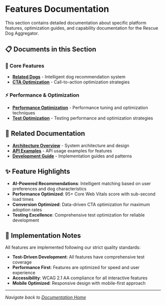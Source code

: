# Features Documentation

This section contains detailed documentation about specific platform features, optimization guides, and capability documentation for the Rescue Dog Aggregator.

## 📋 Documents in this Section

### 🎯 Core Features
- **[Related Dogs](related-dogs.md)** - Intelligent dog recommendation system
- **[CTA Optimization](cta-optimization.md)** - Call-to-action optimization strategies

### ⚡ Performance & Optimization
- **[Performance Optimization](performance-optimization.md)** - Performance tuning and optimization techniques
- **[Test Optimization](test-optimization.md)** - Testing performance and optimization strategies

## 🔗 Related Documentation
- **[Architecture Overview](../architecture/project-overview.md)** - System architecture and design
- **[API Examples](../api/examples.md)** - API usage examples for features
- **[Development Guide](../development/)** - Implementation guides and patterns

## ✨ Feature Highlights

- **AI-Powered Recommendations**: Intelligent matching based on user preferences and dog characteristics
- **Performance Optimized**: 95+ Core Web Vitals score with sub-second load times
- **Conversion Optimized**: Data-driven CTA optimization for maximum adoption rates
- **Testing Excellence**: Comprehensive test optimization for reliable development

## 🚀 Implementation Notes

All features are implemented following our strict quality standards:
- **Test-Driven Development**: All features have comprehensive test coverage
- **Performance First**: Features are optimized for speed and user experience
- **Accessibility**: WCAG 2.1 AA compliance for all interactive features
- **Mobile Optimized**: Responsive design with mobile-first approach

---

*Navigate back to [Documentation Home](../README.md)*